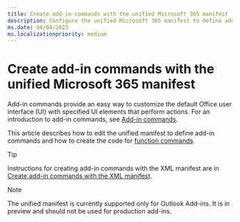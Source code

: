 ```yaml
---
title: Create add-in commands with the unified Microsoft 365 manifest
description: Configure the unified Microsoft 365 manifest to define add-in commands for Excel, Outlook, PowerPoint, and Word. Use add-in commands to create UI elements, add buttons or lists, and perform actions.
ms.date: 04/04/2023
ms.localizationpriority: medium
---
```


# Create add-in commands with the unified Microsoft 365 manifest

Add-in commands provide an easy way to customize the default Office user interface (UI) with specified UI elements that perform actions. For an introduction to add-in commands, see [Add-in commands](../design/add-in-commands.md).

This article describes how to edit the unified manifest to define add-in commands and how to create the code for [function commands](../design/add-in-commands.md#types-of-add-in-commands). 

> [!TIP]
> Instructions for creating add-in commands with the XML manifest are in [Create add-in commands with the XML manifest](create-addin-commands.md).

> [!NOTE]
> The unified manifest is currently supported only for Outlook Add-ins. It is in preview and should not be used for production add-ins.

